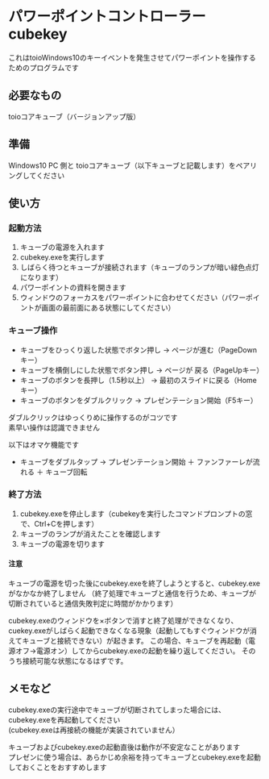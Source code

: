 # パワーポイントコントローラー cubekey

これはtoioWindows10のキーイベントを発生させてパワーポイントを操作するためのプログラムです

## 必要なもの

toioコアキューブ（バージョンアップ版）

## 準備

Windows10 PC 側と toioコアキューブ（以下キューブと記載します）をペアリングしてください

## 使い方

### 起動方法

1. キューブの電源を入れます
2. cubekey.exeを実行します
3. しばらく待つとキューブが接続されます（キューブのランプが暗い緑色点灯になります）
4. パワーポイントの資料を開きます
5. ウィンドウのフォーカスをパワーポイントに合わせてください（パワーポイントが画面の最前面にある状態にしてください）

### キューブ操作

* キューブをひっくり返した状態でボタン押し → ページが進む（PageDownキー）
* キューブを横倒しにした状態でボタン押し → ページが 戻る（PageUpキー）
* キューブのボタンを長押し（1.5秒以上） → 最初のスライドに戻る（Homeキー）
* キューブのボタンをダブルクリック → プレゼンテーション開始（F5キー）

ダブルクリックはゆっくりめに操作するのがコツです  
素早い操作は認識できません

以下はオマケ機能です

* キューブをダブルタップ → プレゼンテーション開始 ＋ ファンファーレが流れる ＋ キューブ回転

### 終了方法

1. cubekey.exeを停止します（cubekeyを実行したコマンドプロンプトの窓で、Ctrl+Cを押します）
2. キューブのランプが消えたことを確認します
3. キューブの電源を切ります

#### 注意

キューブの電源を切った後にcubekey.exeを終了しようとすると、cubekey.exeがなかなか終了しません
（終了処理でキューブと通信を行うため、キューブが切断されていると通信失敗判定に時間がかかります）

cubekey.exeのウィンドウを×ボタンで消すと終了処理ができなくなり、cuekey.exeがしばらく起動できなくなる現象（起動してもすぐウィンドウが消えてキューブと接続できない）が起きます。
この場合、キューブを再起動（電源オフ→電源オン）してからcubekey.exeの起動を繰り返してください。
そのうち接続可能な状態になるはずです。



## メモなど

cubekey.exeの実行途中でキューブが切断されてしまった場合には、cubekey.exeを再起動してください  
(cubekey.exeは再接続の機能が実装されていません）

キューブおよびcubekey.exeの起動直後は動作が不安定なことがあります  
プレゼンに使う場合は、あらかじめ余裕を持ってキューブとcubekey.exeを起動しておくことをおすすめします
